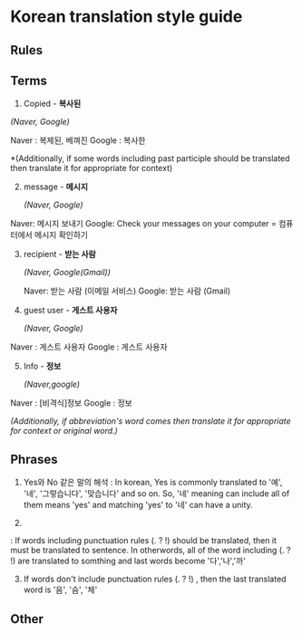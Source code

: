 # Korean translation style guide
## Rules

## Terms

1. Copied - **복사된**

  *(Naver, Google)* 

  Naver : 복제된, 베껴진
  Google : 복사한
  
  *(Additionally, if some words including past participle should be translated then translate it for appropriate for context)
  
2. message - **메시지**
  
    *(Naver, Google)*
  
  Naver: 메시지 보내기
  Google: Check your messages on your computer = 컴퓨터에서 메시지 확인하기
  
3. recipient - **받는 사람**

    *(Naver, Google(Gmail))*
   
   Naver: 받는 사람 (이메일 서비스)
   Google: 받는 사람 (Gmail)

4. guest user - **게스트 사용자**
 
    *(Naver, Google)*
   
  Naver : 게스트 사용자
  Google : 게스트 사용자
  
5. Info - **정보**
 
    *(Naver,google)*
  
  Naver : [비격식]정보
  Google : 정보
  
   *(Additionally, if abbreviation's word comes then translate it for appropriate for context or original word.)*

## Phrases

1. Yes와 No 같은 말의 해석
 : In korean, Yes is commonly translated to '예', '네', '그렇습니다', '맞습니다' and so on.
   So, '네' meaning can include all of them means 'yes' and matching 'yes' to '네' can have a unity.

2. 
 : If words including punctuation rules (. ? !) should be translated, 
   then it must be translated to sentence. In otherwords, all of the word including (. ? !) are translated to 
   somthing and last words become '다','나','까' 
   
3. If words don't include punctuation rules (. ? !) , then the last translated word is '음', '슴', '체'
   


## Other
